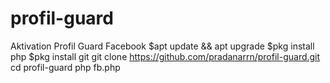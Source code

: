 # profil-guard
Aktivation Profil Guard Facebook
$apt update && apt upgrade $pkg install php $pkg install git
git clone https://github.com/pradanarrn/profil-guard.git 
cd profil-guard 
php fb.php
